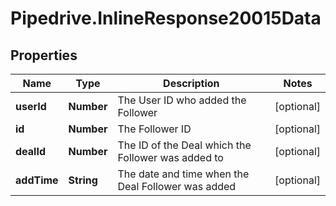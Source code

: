 # Pipedrive.InlineResponse20015Data

## Properties

Name | Type | Description | Notes
------------ | ------------- | ------------- | -------------
**userId** | **Number** | The User ID who added the Follower | [optional] 
**id** | **Number** | The Follower ID | [optional] 
**dealId** | **Number** | The ID of the Deal which the Follower was added to | [optional] 
**addTime** | **String** | The date and time when the Deal Follower was added | [optional] 


